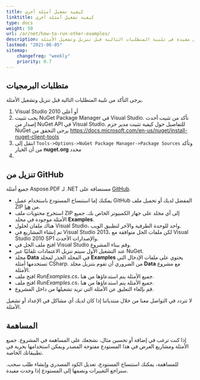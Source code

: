 ```yaml
---
title: كيفية تشغيل أمثلة أخرى
linktitle: كيفية تشغيل أمثلة أخرى
type: docs
weight: 50
url: /ar/net/how-to-run-other-examples/    
description: توضح هذه الصفحة الإرشادات التي ستكون مفيدة في تلبية المتطلبات التالية قبل تنزيل وتشغيل الأمثلة.
lastmod: "2021-06-05"
sitemap:
    changefreq: "weekly"
    priority: 0.7
---
```


## متطلبات البرمجيات

يرجى التأكد من تلبية المتطلبات التالية قبل تنزيل وتشغيل الأمثلة.

1. Visual Studio 2010 أو أعلى
1. يجب تثبيت NuGet Package Manager في Visual Studio. تأكد من تثبيت أحدث إصدار من NuGet API في Visual Studio. للتفاصيل حول كيفية تثبيت مدير حزم NuGet يرجى التحقق من <https://docs.microsoft.com/en-us/nuget/install-nuget-client-tools>
1. انتقل إلى `Tools->Options->NuGet Package Manager->Package Sources` وتأكد من أن الخيار **nuget.org** محدد
1.
## تنزيل من GitHub

جميع أمثلة Aspose.PDF لـ .NET مستضافة على [GitHub](https://github.com/aspose-pdf/Aspose.PDF-for-.NET).

- يمكنك إما استنساخ المستودع باستخدام عميل GitHub المفضل لديك أو تحميل ملف ZIP من [هنا](https://github.com/aspose-pdf/Aspose.PDF-for-.NET/archive/master.zip).
- استخرج محتويات ملف ZIP إلى أي مجلد على جهاز الكمبيوتر الخاص بك. جميع الأمثلة موجودة في مجلد **Examples**.
- هناك ملفان لحلول Visual Studio، واحد للوحدة الطرفية والآخر لتطبيق الويب.
- تم إنشاء المشاريع في Visual Studio 2013، لكن ملفات الحل متوافقة مع Visual Studio 2010 SP1 والإصدارات الأحدث.
- افتح ملف الحل في Visual Studio وقم ببناء المشروع.
- عند التشغيل الأول سيتم تنزيل الاعتمادات تلقائيًا عبر NuGet.
- مجلد **Data** في المجلد الجذر لمجلد **Examples** يحتوي على ملفات الإدخال التي تستخدمها أمثلة CSharp. من الضروري أن تقوم بتنزيل مجلد **Data** مع مشروع الأمثلة.
- افتح ملف *RunExamples.cs*، جميع الأمثلة يتم استدعاؤها من هنا.
- افتح ملف *RunExamples.cs*، جميع الأمثلة يتم استدعاؤها من هنا.
- قم بإلغاء التعليق عن الأمثلة التي تريد تشغيلها من داخل المشروع.

لا تتردد في التواصل معنا من خلال منتدياتنا إذا كان لديك أي مشاكل في الإعداد أو تشغيل الأمثلة.

## المساهمة

إذا كنت ترغب في إضافة أو تحسين مثال، نشجعك على المساهمة في المشروع. جميع الأمثلة ومشاريع العرض في هذا المستودع مفتوحة المصدر ويمكن استخدامها بحرية في تطبيقاتك الخاصة.

للمساهمة، يمكنك استنساخ المستودع، تعديل الكود المصدري وإنشاء طلب سحب. سنراجع التغييرات ونضمها إلى المستودع إذا وجدت مفيدة.
